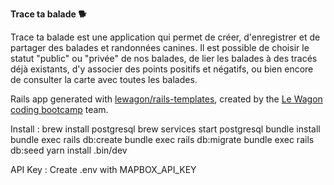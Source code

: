 **Trace ta balade :dog2:**

Trace ta balade est une application qui permet de créer, d'enregistrer et de partager des balades et randonnées canines. Il est possible de choisir le statut "public" ou "privée" de nos balades, de lier les balades à des tracés déjà existants, d'y associer des points positifs et négatifs, ou bien encore de consulter la carte avec toutes les balades.


Rails app generated with [lewagon/rails-templates](https://github.com/lewagon/rails-templates), created by the [Le Wagon coding bootcamp](https://www.lewagon.com) team.

Install :
brew install postgresql
brew services start postgresql
bundle install
bundle exec rails db:create
bundle exec rails db:migrate
bundle exec rails  db:seed
yarn install
.bin/dev


API Key :
Create .env with MAPBOX_API_KEY

